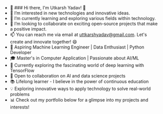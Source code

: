 - 👋 ### Hi there, I'm Utkarsh Yadav! 👋
- 👀 I’m interested in new technologies and innovative ideas.
- 🌱 I’m currently learning and exploring various fields within technology.
- 💞️ I’m looking to collaborate on exciting open-source projects that make a positive impact.
- 📫 You can reach me via email at [uttkarshyadav@gmail.com](mailto:uttkarshyadav@gmail.com).
Let's create and innovate together! 😄
- 🚀 Aspiring Machine Learning Engineer | Data Enthusiast | Python Developer
- 🎓 Master's in Computer Application | Passionate about AI/ML
- 🔭 Currently exploring the fascinating world of deep learning with TensorFlow
- 💼 Open to collaboration on AI and data science projects
- 📚 Lifelong learner - I believe in the power of continuous education
- 💡 Exploring innovative ways to apply technology to solve real-world problems
- 📊 Check out my portfolio below for a glimpse into my projects and interests!
<!---
shroud23/shroud23 is a ✨ special ✨ repository because its `README.md` (this file) appears on your GitHub profile.
You can click the Preview link to take a look at your changes.
--->
